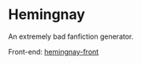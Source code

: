 # Hemingnay
An extremely bad fanfiction generator.

Front-end: [hemingnay-front](https://github.com/xbexbex/hemingnay-front)
